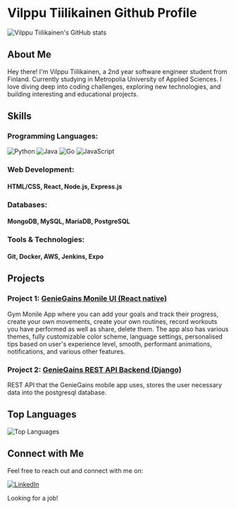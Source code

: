 # Vilppu Tiilikainen Github Profile

![Vilppu Tiilikainen's GitHub stats](https://github-readme-stats.vercel.app/api?username=OnlyGIGO&show_icons=true&theme=dark)

## About Me

Hey there! I'm Vilppu Tiilikainen, a 2nd year software engineer student from Finland. Currently studying in Metropolia University of Applied Sciences. I love diving deep into coding challenges, exploring new technologies, and building interesting and educational projects.

## Skills

### Programming Languages:
![Python](https://img.shields.io/badge/Python-3766AB?style=for-the-badge&logo=python&logoColor=white)
![Java](https://img.shields.io/badge/Java-007396?style=for-the-badge&logo=java&logoColor=white)
![Go](https://img.shields.io/badge/Go-00ADD8?style=for-the-badge&logo=go&logoColor=white)
![JavaScript](https://img.shields.io/badge/JavaScript-F7DF1E?style=for-the-badge&logo=javascript&logoColor=black)

### Web Development: 
#### HTML/CSS, React, Node.js, Express.js

### Databases: 
#### MongoDB, MySQL, MariaDB, PostgreSQL

### Tools & Technologies: 
#### Git, Docker, AWS, Jenkins, Expo

## Projects

### Project 1: [GenieGains Monile UI (React native)](https://github.com/eemelimu/geniegains-mobile-ui)

Gym Monile App where you can add your goals and track their progress, create your own movements, create your own routines, record workouts you have performed as well as share, delete them. The app also has various themes, fully customizable color scheme, language settings, personalised tips based on user's experience level, smooth, performant
animations, notifications, and various other features.

### Project 2: [GenieGains REST API Backend (Django)](https://github.com/salopietari/geniegains-rest-api)

REST API that the GenieGains mobile app uses, stores the user necessary data into the postgresql database.


## Top Languages

![Top Languages](https://github-readme-stats.vercel.app/api/top-langs/?username=OnlyGIGO&layout=compact&theme=dark)

## Connect with Me

Feel free to reach out and connect with me on:

[![LinkedIn](https://img.shields.io/badge/LinkedIn-Profile-blue?style=for-the-badge&logo=linkedin)](https://www.linkedin.com/in/vilppu-tiilikainen-86a3a8301)

Looking for a job!

